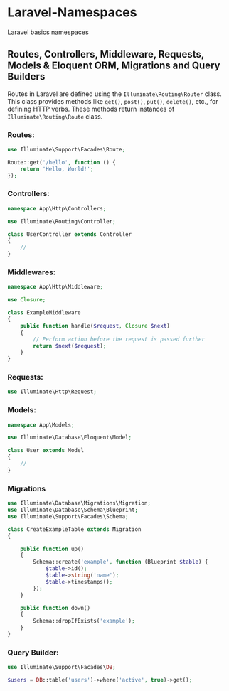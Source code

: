 # Laravel-Namespaces
Laravel basics namespaces

## Routes, Controllers, Middleware, Requests, Models & Eloquent ORM, Migrations and Query Builders

Routes in Laravel are defined using the `Illuminate\Routing\Router` class. This class provides methods like `get()`, `post()`, `put()`, `delete()`, etc., for defining HTTP verbs. These methods return instances of `Illuminate\Routing\Route` class.

### Routes:
```php
use Illuminate\Support\Facades\Route;

Route::get('/hello', function () {
    return 'Hello, World!';
});
```

### Controllers:
```php
namespace App\Http\Controllers;

use Illuminate\Routing\Controller;

class UserController extends Controller
{
    //
}
```
### Middlewares: 
```php
namespace App\Http\Middleware;

use Closure;

class ExampleMiddleware
{
    public function handle($request, Closure $next)
    {
        // Perform action before the request is passed further
        return $next($request);
    }
}
```
### Requests: 
```php
use Illuminate\Http\Request;
```

### Models:
```php
namespace App\Models;

use Illuminate\Database\Eloquent\Model;

class User extends Model
{
    //
}
```

### Migrations
```php
use Illuminate\Database\Migrations\Migration;
use Illuminate\Database\Schema\Blueprint;
use Illuminate\Support\Facades\Schema;

class CreateExampleTable extends Migration
{

    public function up()
    {
        Schema::create('example', function (Blueprint $table) {
            $table->id();
            $table->string('name');
            $table->timestamps();
        });
    }

    public function down()
    {
        Schema::dropIfExists('example');
    }
}
```

### Query Builder:
```php
use Illuminate\Support\Facades\DB;

$users = DB::table('users')->where('active', true)->get();

```
